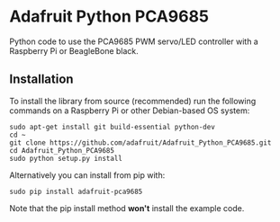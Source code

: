 # Adafruit Python PCA9685
Python code to use the PCA9685 PWM servo/LED controller with a Raspberry Pi or BeagleBone black.

## Installation

To install the library from source (recommended) run the following commands on a Raspberry Pi or other Debian-based OS system:

    sudo apt-get install git build-essential python-dev
    cd ~
    git clone https://github.com/adafruit/Adafruit_Python_PCA9685.git
    cd Adafruit_Python_PCA9685
    sudo python setup.py install

Alternatively you can install from pip with:

    sudo pip install adafruit-pca9685

Note that the pip install method **won't** install the example code.

